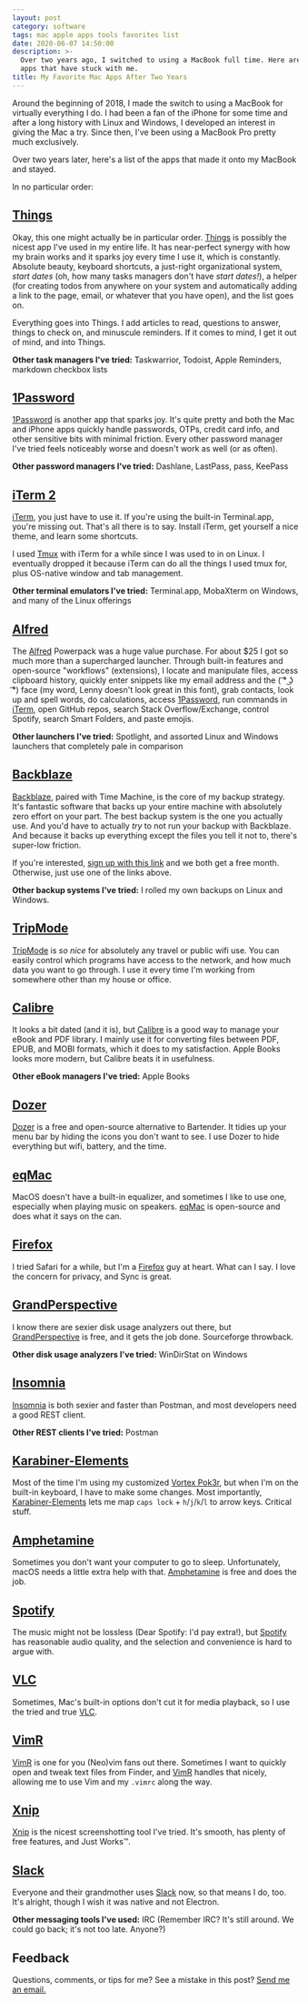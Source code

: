 ```yaml
---
layout: post
category: software
tags: mac apple apps tools favorites list
date: 2020-06-07 14:50:00
description: >-
  Over two years ago, I switched to using a MacBook full time. Here are twenty
  apps that have stuck with me.
title: My Favorite Mac Apps After Two Years
---
```


Around the beginning of 2018, I made the switch to using a MacBook for
virtually everything I do. I had been a fan of the iPhone for some time and
after a long history with Linux and Windows, I developed an interest in
giving the Mac a try. Since then, I've been using a MacBook Pro pretty much
exclusively.

Over two years later, here's a list of the apps that made it onto my MacBook
and stayed.

<!-- more -->

In no particular order:

## [Things][1]

Okay, this one might actually be in particular order. [Things][1] is possibly
the nicest app I've used in my entire life. It has near-perfect synergy with
how my brain works and it sparks joy every time I use it, which is constantly.
Absolute beauty, keyboard shortcuts, a just-right organizational system, _start
dates_ (oh, how many tasks managers don't have _start dates!_), a helper (for
creating todos from anywhere on your system and automatically adding a link to
the page, email, or whatever that you have open), and the list goes on.

Everything goes into Things. I add articles to read, questions to answer,
things to check on, and minuscule reminders. If it comes to mind, I get it out
of mind, and into Things.

**Other task managers I've tried:** Taskwarrior, Todoist, Apple Reminders,
markdown checkbox lists

## [1Password][2]

[1Password][2] is another app that sparks joy. It's quite pretty and both
the Mac and iPhone apps quickly handle passwords, OTPs, credit card info,
and other sensitive bits with minimal friction. Every other password manager
I've tried feels noticeably worse and doesn't work as well (or as often).

**Other password managers I've tried:** Dashlane, LastPass, pass, KeePass

## [iTerm 2][4]

[iTerm][4], you just have to use it. If you're using the built-in Terminal.app,
you're missing out. That's all there is to say. Install iTerm, get yourself
a nice theme, and learn some shortcuts.

I used [Tmux][5] with iTerm for a while since I was used to in on Linux. I
eventually dropped it because iTerm can do all the things I used tmux for,
plus OS-native window and tab management.

**Other terminal emulators I've tried:** Terminal.app, MobaXterm on Windows,
and many of the Linux offerings

## [Alfred][3]

The [Alfred][3] Powerpack was a huge value purchase. For about $25 I got so
much more than a supercharged launcher. Through built-in features and
open-source "workflows" (extensions), I locate and manipulate files, access
clipboard history, quickly enter snippets like my email address and the
( ͡° ͜ʖ ͡°) face (my word, Lenny doesn't look great in this font), grab contacts,
look up and spell words, do calculations, access [1Password][2], run commands
in [iTerm][4], open GitHub repos, search Stack Overflow/Exchange, control
Spotify, search Smart Folders, and paste emojis.

**Other launchers I've tried:** Spotlight, and assorted Linux and Windows
launchers that completely pale in comparison

## [Backblaze][5]

[Backblaze][5], paired with Time Machine, is the core of my backup strategy.
It's fantastic software that backs up your entire machine with absolutely zero
effort on your part. The best backup system is the one you actually use. And
you'd have to actually _try_ to not run your backup with Backblaze. And
because it backs up everything except the files you tell it not to, there's
super-low friction.

If you're interested, [sign up with this link][6] and we both get a free month.
Otherwise, just use one of the links above.

**Other backup systems I've tried:** I rolled my own backups on Linux and
Windows.

## [TripMode][16]

[TripMode][16] is _so nice_ for absolutely any travel or public wifi use. You
can easily control which programs have access to the network, and how much data
you want to go through. I use it every time I'm working from somewhere other
than my house or office.

## [Calibre][6]

It looks a bit dated (and it is), but [Calibre][6] is a good way to manage
your eBook and PDF library. I mainly use it for converting files between PDF,
EPUB, and MOBI formats, which it does to my satisfaction. Apple Books looks
more modern, but Calibre beats it in usefulness.

**Other eBook managers I've tried:** Apple Books

## [Dozer][7]

[Dozer][7] is a free and open-source alternative to Bartender. It tidies up
your menu bar by hiding the icons you don't want to see. I use Dozer to hide
everything but wifi, battery, and the time.

## [eqMac][8]

MacOS doesn't have a built-in equalizer, and sometimes I like to use one,
especially when playing music on speakers. [eqMac][8] is open-source and
does what it says on the can.

## [Firefox][9]

I tried Safari for a while, but I'm a [Firefox][9] guy at heart. What can I
say. I love the concern for privacy, and Sync is great.

## [GrandPerspective][10]

I know there are sexier disk usage analyzers out there, but
[GrandPerspective][10] is free, and it gets the job done. Sourceforge
throwback.

**Other disk usage analyzers I've tried:** WinDirStat on Windows

## [Insomnia][11]

[Insomnia][11] is both sexier and faster than Postman, and most developers
need a good REST client.

**Other REST clients I've tried:** Postman

## [Karabiner-Elements][12]

Most of the time I'm using my customized [Vortex Pok3r][13], but when I'm on
the built-in keyboard, I have to make some changes. Most importantly,
[Karabiner-Elements][12] lets me map `caps lock` + `h`/`j`/`k`/`l` to arrow
keys. Critical stuff.

## [Amphetamine][14]

Sometimes you don't want your computer to go to sleep. Unfortunately, macOS
needs a little extra help with that. [Amphetamine][14] is free and does the
job.

## [Spotify][15]

The music might not be lossless (Dear Spotify: I'd pay extra!), but
[Spotify][15] has reasonable audio quality, and the selection and convenience
is hard to argue with.

## [VLC][17]

Sometimes, Mac's built-in options don't cut it for media playback, so I use
the tried and true [VLC][17].

## [VimR][18]

[VimR][18] is one for you (Neo)vim fans out there. Sometimes I want to quickly
open and tweak text files from Finder, and [VimR][18] handles that nicely,
allowing me to use Vim and my `.vimrc` along the way.

## [Xnip][19]

[Xnip][19] is the nicest screenshotting tool I've tried. It's smooth, has
plenty of free features, and Just Works™️.

## [Slack][20]

Everyone and their grandmother uses [Slack][20] now, so that means I do, too.
It's alright, though I wish it was native and not Electron.

**Other messaging tools I've used:** IRC (Remember IRC? It's still around.
We could go back; it's not too late. Anyone?)

## Feedback

Questions, comments, or tips for me? See a mistake in this post? [Send me an
email.](mailto:hello@davidgay.org)


[1]: https://culturedcode.com/things/
[2]: https://1password.com/
[3]: https://www.alfredapp.com/
[4]: https://www.iterm2.com/
[5]: https://en.wikipedia.org/wiki/Tmux
[6]: https://secure.backblaze.com/r/00opuv
[7]: https://github.com/Mortennn/Dozer
[8]: https://eqmac.app/
[9]: https://www.mozilla.org/firefox
[10]: http://grandperspectiv.sourceforge.net/
[11]: https://insomnia.rest/
[12]: https://karabiner-elements.pqrs.org/
[13]: https://mechanicalkeyboards.com/shop/index.php?l=product_list&c=165
[14]: https://apps.apple.com/us/app/amphetamine/id937984704?mt=12
[15]: https://www.spotify.com/
[16]: https://www.tripmode.ch/
[17]: https://www.videolan.org/vlc/index.html
[18]: https://github.com/qvacua/vimr
[19]: https://xnipapp.com/
[20]: https://slack.com/
